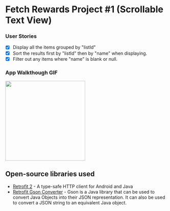 # Fetch Rewards Project #1 (Scrollable Text View)


### User Stories

- [x] Display all the items grouped by "listId"
- [x] Sort the results first by "listId" then by "name" when displaying.
- [x] Filter out any items where "name" is blank or null.

### App Walkthough GIF

<img src="https://i.imgur.com/6TlnttR.gif" width=250><br>


## Open-source libraries used
- [Retrofit 2](https://square.github.io/retrofit/) - A type-safe HTTP client for Android and Java
- [Retrofit Gson Converter](https://github.com/square/retrofit/tree/master/retrofit-converters/gson) - Gson is a Java library that can be used to convert Java Objects into their JSON representation. It can also be used to convert a JSON string to an equivalent Java object. 
